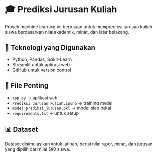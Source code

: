 # 🎓 Prediksi Jurusan Kuliah

Proyek machine learning ini bertujuan untuk memprediksi jurusan kuliah siswa berdasarkan nilai akademik, minat, dan latar belakang.

## 🔧 Teknologi yang Digunakan
- Python, Pandas, Scikit-Learn
- Streamlit untuk aplikasi web
- GitHub untuk version control

## 📁 File Penting
- `app.py` → aplikasi web
- `Prediksi_Jurusan_Kuliah.ipynb` → training model
- `model_prediksi_jurusan.pkl` → model siap pakai
- `requirements.txt` → untuk setup

## 📊 Dataset
Dataset disimulasikan untuk latihan, berisi nilai rapor, minat, dan jurusan yang dipilih dari nilai 500 siswa.
